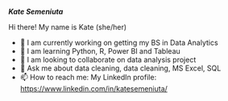 ***Kate Semeniuta***

Hi there! My name is Kate (she/her)

- 🔭 I am currently working on getting my BS in Data Analytics
- 🌱 I am learning Python, R, Power BI and Tableau
- 👯 I am looking to collaborate on data analysis project
- 💬 Ask me about data cleaning, data cleaning, MS Excel, SQL
- 📫 How to reach me:
  My LinkedIn profile: https://www.linkedin.com/in/katesemeniuta/
